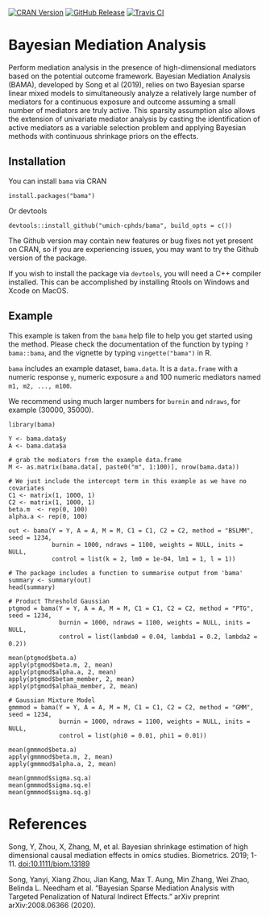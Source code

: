 <!-- badges: start -->

[![CRAN
Version](https://img.shields.io/cran/v/bama?style=flat-square&color=blue&label=CRAN)](https://cran.r-project.org/package=bama)
[![GitHub
Release](https://img.shields.io/github/v/release/umich-cphds/bama?include_prereleases&label=Github&style=flat-square)](https://github.com/umich-cphds/bama)
[![Travis
CI](https://img.shields.io/travis/umich-cphds/bama?style=flat-square)](https://travis-ci.org/umich-cphds/bama)

Bayesian Mediation Analysis
===========================

Perform mediation analysis in the presence of high-dimensional mediators
based on the potential outcome framework. Bayesian Mediation Analysis
(BAMA), developed by Song et al (2019), relies on two Bayesian sparse
linear mixed models to simultaneously analyze a relatively large number
of mediators for a continuous exposure and outcome assuming a small
number of mediators are truly active. This sparsity assumption also
allows the extension of univariate mediator analysis by casting the
identification of active mediators as a variable selection problem and
applying Bayesian methods with continuous shrinkage priors on the
effects.

Installation
------------

You can install `bama` via CRAN

    install.packages("bama")

Or devtools

    devtools::install_github("umich-cphds/bama", build_opts = c())

The Github version may contain new features or bug fixes not yet present
on CRAN, so if you are experiencing issues, you may want to try the
Github version of the package.

If you wish to install the package via `devtools`, you will need a C++
compiler installed. This can be accomplished by installing Rtools on
Windows and Xcode on MacOS.

Example
-------

This example is taken from the `bama` help file to help you get started
using the method. Please check the documentation of the function by
typing `?bama::bama`, and the vignette by typing `vingette("bama")` in
R.

`bama` includes an example dataset, `bama.data`. It is a `data.frame`
with a numeric response `y`, numeric exposure `a` and 100 numeric
mediators named `m1, m2, ..., m100`.

We recommend using much larger numbers for `burnin` and `ndraws`, for
example (30000, 35000).

    library(bama)

    Y <- bama.data$y
    A <- bama.data$a

    # grab the mediators from the example data.frame
    M <- as.matrix(bama.data[, paste0("m", 1:100)], nrow(bama.data))

    # We just include the intercept term in this example as we have no covariates
    C1 <- matrix(1, 1000, 1)
    C2 <- matrix(1, 1000, 1)
    beta.m  <- rep(0, 100)
    alpha.a <- rep(0, 100)

    out <- bama(Y = Y, A = A, M = M, C1 = C1, C2 = C2, method = "BSLMM", seed = 1234,
                burnin = 1000, ndraws = 1100, weights = NULL, inits = NULL, 
                control = list(k = 2, lm0 = 1e-04, lm1 = 1, l = 1))

    # The package includes a function to summarise output from 'bama'
    summary <- summary(out)
    head(summary)

    # Product Threshold Gaussian 
    ptgmod = bama(Y = Y, A = A, M = M, C1 = C1, C2 = C2, method = "PTG", seed = 1234,
                  burnin = 1000, ndraws = 1100, weights = NULL, inits = NULL, 
                  control = list(lambda0 = 0.04, lambda1 = 0.2, lambda2 = 0.2))

    mean(ptgmod$beta.a)
    apply(ptgmod$beta.m, 2, mean)
    apply(ptgmod$alpha.a, 2, mean)
    apply(ptgmod$betam_member, 2, mean)
    apply(ptgmod$alphaa_member, 2, mean)

    # Gaussian Mixture Model
    gmmmod = bama(Y = Y, A = A, M = M, C1 = C1, C2 = C2, method = "GMM", seed = 1234,
                  burnin = 1000, ndraws = 1100, weights = NULL, inits = NULL, 
                  control = list(phi0 = 0.01, phi1 = 0.01))

    mean(gmmmod$beta.a)
    apply(gmmmod$beta.m, 2, mean)
    apply(gmmmod$alpha.a, 2, mean)

    mean(gmmmod$sigma.sq.a)
    mean(gmmmod$sigma.sq.e)
    mean(gmmmod$sigma.sq.g)

References
==========

Song, Y, Zhou, X, Zhang, M, et al. Bayesian shrinkage estimation of high
dimensional causal mediation effects in omics studies. Biometrics. 2019;
1-11. [doi:10.1111/biom.13189](https://doi.org/10.1111/biom.13189)

Song, Yanyi, Xiang Zhou, Jian Kang, Max T. Aung, Min Zhang, Wei Zhao,
Belinda L. Needham et al. “Bayesian Sparse Mediation Analysis with
Targeted Penalization of Natural Indirect Effects.” arXiv preprint
arXiv:2008.06366 (2020).
